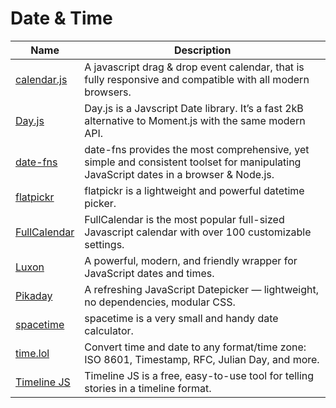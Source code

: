 # Date & Time

| Name | Description |
| --- | --- |
| [calendar.js](https://williamtroup.github.io/Calendar.js/) | A javascript drag & drop event calendar, that is fully responsive and compatible with all modern browsers. |
| [Day.js](https://day.js.org/) | Day.js is a Javscript Date library. It’s a fast 2kB alternative to Moment.js with the same modern API. |
| [date-fns](https://date-fns.org/) | date-fns provides the most comprehensive, yet simple and consistent toolset for manipulating JavaScript dates in a browser & Node.js. |
| [flatpickr](https://flatpickr.js.org/) | flatpickr is a lightweight and powerful datetime picker. |
| [FullCalendar](https://fullcalendar.io/) | FullCalendar is the most popular full-sized Javascript calendar with over 100 customizable settings. |
| [Luxon](https://moment.github.io/luxon) | A powerful, modern, and friendly wrapper for JavaScript dates and times. |
| [Pikaday](https://github.com/Pikaday/Pikaday) | A refreshing JavaScript Datepicker — lightweight, no dependencies, modular CSS. |
| [spacetime](https://spacetime.how/) | spacetime is a very small and handy date calculator. |
| [time.lol](https://time.lol/) | Convert time and date to any format/time zone: ISO 8601, Timestamp, RFC, Julian Day, and more. |
| [Timeline JS](https://timeline.knightlab.com/) | Timeline JS is a free, easy-to-use tool for telling stories in a timeline format. |